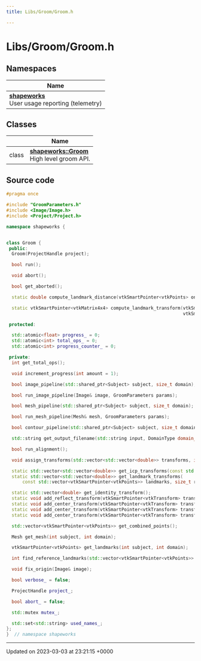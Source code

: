 ```yaml
---
title: Libs/Groom/Groom.h

---
```


# Libs/Groom/Groom.h



## Namespaces

| Name           |
| -------------- |
| **[shapeworks](../Namespaces/namespaceshapeworks.md)** <br>User usage reporting (telemetry)  |

## Classes

|                | Name           |
| -------------- | -------------- |
| class | **[shapeworks::Groom](../Classes/classshapeworks_1_1Groom.md)** <br>High level groom API.  |




## Source code

```cpp
#pragma once

#include "GroomParameters.h"
#include <Image/Image.h>
#include <Project/Project.h>

namespace shapeworks {


class Groom {
 public:
  Groom(ProjectHandle project);

  bool run();

  void abort();

  bool get_aborted();

  static double compute_landmark_distance(vtkSmartPointer<vtkPoints> one, vtkSmartPointer<vtkPoints> two);

  static vtkSmartPointer<vtkMatrix4x4> compute_landmark_transform(vtkSmartPointer<vtkPoints> source,
                                                                  vtkSmartPointer<vtkPoints> target);

 protected:

  std::atomic<float> progress_ = 0;
  std::atomic<int> total_ops_ = 0;
  std::atomic<int> progress_counter_ = 0;

 private:
  int get_total_ops();

  void increment_progress(int amount = 1);

  bool image_pipeline(std::shared_ptr<Subject> subject, size_t domain);

  bool run_image_pipeline(Image& image, GroomParameters params);

  bool mesh_pipeline(std::shared_ptr<Subject> subject, size_t domain);

  bool run_mesh_pipeline(Mesh& mesh, GroomParameters params);

  bool contour_pipeline(std::shared_ptr<Subject> subject, size_t domain);

  std::string get_output_filename(std::string input, DomainType domain_type);

  bool run_alignment();

  void assign_transforms(std::vector<std::vector<double>> transforms, int domain, bool global = false);

  static std::vector<std::vector<double>> get_icp_transforms(const std::vector<Mesh> meshes, size_t reference);
  static std::vector<std::vector<double>> get_landmark_transforms(
      const std::vector<vtkSmartPointer<vtkPoints>> landmarks, size_t reference);

  static std::vector<double> get_identity_transform();
  static void add_reflect_transform(vtkSmartPointer<vtkTransform> transform, const std::string& reflect_axis);
  static void add_center_transform(vtkSmartPointer<vtkTransform> transform, const Image& image);
  static void add_center_transform(vtkSmartPointer<vtkTransform> transform, const Mesh& mesh);
  static void add_center_transform(vtkSmartPointer<vtkTransform> transform, vtkSmartPointer<vtkPoints> points);

  std::vector<vtkSmartPointer<vtkPoints>> get_combined_points();

  Mesh get_mesh(int subject, int domain);

  vtkSmartPointer<vtkPoints> get_landmarks(int subject, int domain);

  int find_reference_landmarks(std::vector<vtkSmartPointer<vtkPoints>> landmarks);

  void fix_origin(Image& image);

  bool verbose_ = false;

  ProjectHandle project_;

  bool abort_ = false;

  std::mutex mutex_;

  std::set<std::string> used_names_;
};
}  // namespace shapeworks
```


-------------------------------

Updated on 2023-03-03 at 23:21:15 +0000
